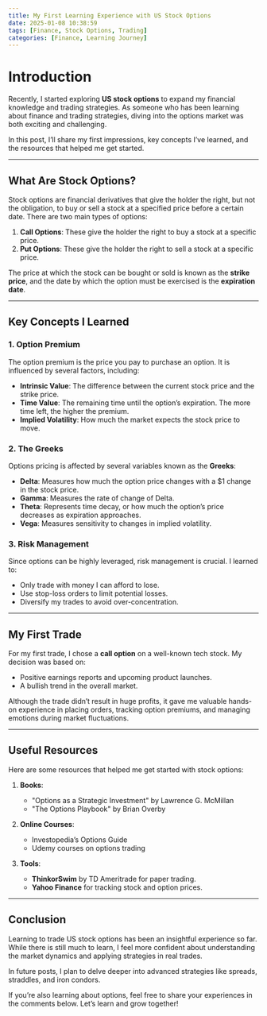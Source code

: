 ```yaml
---
title: My First Learning Experience with US Stock Options  
date: 2025-01-08 10:38:59  
tags: [Finance, Stock Options, Trading]  
categories: [Finance, Learning Journey]  
---
```



# Introduction

Recently, I started exploring **US stock options** to expand my financial knowledge and trading strategies. As someone who has been learning about finance and trading strategies, diving into the options market was both exciting and challenging.

In this post, I’ll share my first impressions, key concepts I’ve learned, and the resources that helped me get started.

---

## What Are Stock Options?

Stock options are financial derivatives that give the holder the right, but not the obligation, to buy or sell a stock at a specified price before a certain date. There are two main types of options:

1. **Call Options**: These give the holder the right to buy a stock at a specific price.
2. **Put Options**: These give the holder the right to sell a stock at a specific price.

The price at which the stock can be bought or sold is known as the **strike price**, and the date by which the option must be exercised is the **expiration date**.

---

## Key Concepts I Learned

### 1. Option Premium
The option premium is the price you pay to purchase an option. It is influenced by several factors, including:
- **Intrinsic Value**: The difference between the current stock price and the strike price.
- **Time Value**: The remaining time until the option’s expiration. The more time left, the higher the premium.
- **Implied Volatility**: How much the market expects the stock price to move.

### 2. The Greeks
Options pricing is affected by several variables known as the **Greeks**:
- **Delta**: Measures how much the option price changes with a $1 change in the stock price.
- **Gamma**: Measures the rate of change of Delta.
- **Theta**: Represents time decay, or how much the option’s price decreases as expiration approaches.
- **Vega**: Measures sensitivity to changes in implied volatility.

### 3. Risk Management
Since options can be highly leveraged, risk management is crucial. I learned to:
- Only trade with money I can afford to lose.
- Use stop-loss orders to limit potential losses.
- Diversify my trades to avoid over-concentration.

---

## My First Trade

For my first trade, I chose a **call option** on a well-known tech stock. My decision was based on:
- Positive earnings reports and upcoming product launches.
- A bullish trend in the overall market.

Although the trade didn’t result in huge profits, it gave me valuable hands-on experience in placing orders, tracking option premiums, and managing emotions during market fluctuations.

---

## Useful Resources

Here are some resources that helped me get started with stock options:

1. **Books**:
   - "Options as a Strategic Investment" by Lawrence G. McMillan
   - "The Options Playbook" by Brian Overby

2. **Online Courses**:
   - Investopedia’s Options Guide
   - Udemy courses on options trading

3. **Tools**:
   - **ThinkorSwim** by TD Ameritrade for paper trading.
   - **Yahoo Finance** for tracking stock and option prices.

---

## Conclusion

Learning to trade US stock options has been an insightful experience so far. While there is still much to learn, I feel more confident about understanding the market dynamics and applying strategies in real trades.

In future posts, I plan to delve deeper into advanced strategies like spreads, straddles, and iron condors.

If you’re also learning about options, feel free to share your experiences in the comments below. Let’s learn and grow together!

